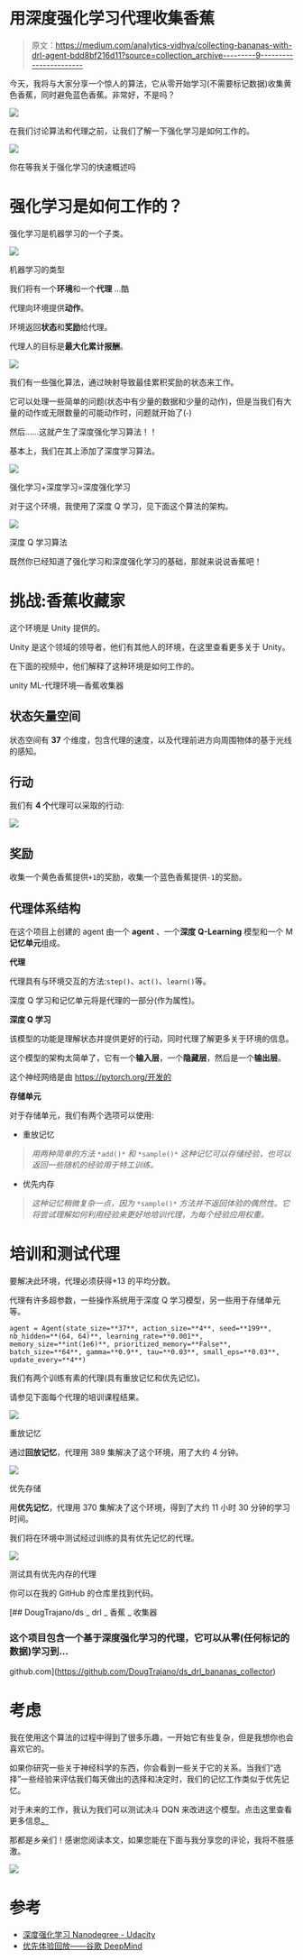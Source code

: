 # 用深度强化学习代理收集香蕉

> 原文：<https://medium.com/analytics-vidhya/collecting-bananas-with-drl-agent-bdd8bf216d11?source=collection_archive---------9----------------------->

今天，我将与大家分享一个惊人的算法，它从零开始学习(不需要标记数据)收集黄色香蕉，同时避免蓝色香蕉。非常好，不是吗？

![](img/074cdc17e97a4f8ab0f18892e41f6921.png)

在我们讨论算法和代理之前，让我们了解一下强化学习是如何工作的。

![](img/b48dede55121cab38d3a76ae17bcab47.png)

你在等我关于强化学习的快速概述吗

# 强化学习是如何工作的？

强化学习是机器学习的一个子类。

![](img/4f2e48adb4a8d15e583b8c9eb8f8b5b2.png)

机器学习的类型

我们将有一个**环境**和一个**代理** …酷

代理向环境提供**动作**。

环境返回**状态**和**奖励**给代理。

代理人的目标是**最大化累计报酬**。

![](img/7fffba0ec489f22ccd134ef80fa207bc.png)

我们有一些强化算法，通过映射导致最佳累积奖励的状态来工作。

它可以处理一些简单的问题(状态中有少量的数据和少量的动作)，但是当我们有大量的动作或无限数量的可能动作时，问题就开始了(֊)

然后……这就产生了深度强化学习算法！！

基本上，我们在其上添加了深度学习算法。

![](img/2fb2688f2633696a8da84bb16dcc671b.png)

强化学习+深度学习=深度强化学习

对于这个环境，我使用了深度 Q 学习，见下面这个算法的架构。

![](img/2db252e73f41b22ba023b4cd64effc79.png)

深度 Q 学习算法

既然你已经知道了强化学习和深度强化学习的基础，那就来说说香蕉吧！

# 挑战:香蕉收藏家

这个环境是 Unity 提供的。

Unity 是这个领域的领导者，他们有其他人的环境，在这里查看更多关于 Unity。

在下面的视频中，他们解释了这种环境是如何工作的。

unity ML-代理环境—香蕉收集器

## 状态矢量空间

状态空间有 **37** 个维度，包含代理的速度，以及代理前进方向周围物体的基于光线的感知。

## 行动

我们有 **4 个**代理可以采取的行动:

![](img/724824ee2bb47b0cb035a996fc1fbf22.png)

## **奖励**

收集一个黄色香蕉提供`+1`的奖励，收集一个蓝色香蕉提供`-1`的奖励。

## 代理体系结构

在这个项目上创建的 agent 由一个 **agent** 、一个**深度** **Q-Learning** 模型和一个 M **记忆单元**组成。

**代理**

代理具有与环境交互的方法:`step()`、`act()`、`learn()`等。

深度 Q 学习和记忆单元将是代理的一部分(作为属性)。

**深度 Q 学习**

该模型的功能是理解状态并提供更好的行动，同时代理了解更多关于环境的信息。

这个模型的架构太简单了，它有一个**输入层**，一个**隐藏层**，然后是一个**输出层**。

这个神经网络是由 https://pytorch.org/开发的

**存储单元**

对于存储单元，我们有两个选项可以使用:

*   重放记忆

> *用两种简单的方法* `*add()*` *和* `*sample()*` *这种记忆可以存储经验，也可以返回一些随机的经验用于特工训练。*

*   优先内存

> *这种记忆稍微复杂一点，因为* `*sample()*` *方法并不返回体验的偶然性。它将尝试理解如何利用经验来更好地培训代理，为每个经验应用权重。*

# 培训和测试代理

要解决此环境，代理必须获得+13 的平均分数。

代理有许多超参数，一些操作系统用于深度 Q 学习模型，另一些用于存储单元等。

```
agent = Agent(state_size=**37**, action_size=**4**, seed=**199**, nb_hidden=**(64, 64)**, learning_rate=**0.001**, memory_size=**int(1e6)**, prioritized_memory=**False**, batch_size=**64**, gamma=**0.9**, tau=**0.03**, small_eps=**0.03**, update_every=**4**)
```

我们有两个训练有素的代理(具有重放记忆和优先记忆)。

请参见下面每个代理的培训课程结果。

![](img/fd18249bae1ca0079588709a6a8462c9.png)

重放记忆

通过**回放记忆**，代理用 389 集解决了这个环境，用了大约 4 分钟。

![](img/29c2d49cb6ac6a77d42dd71bbaeb0acd.png)

优先存储

用**优先记忆**，代理用 370 集解决了这个环境，得到了大约 11 小时 30 分钟的学习时间。

我们将在环境中测试经过训练的具有优先记忆的代理。

![](img/fe5de9338002d2c5dca37d0409d77537.png)

测试具有优先内存的代理

你可以在我的 GitHub 的仓库里找到代码。

[](https://github.com/DougTrajano/ds_drl_bananas_collector) [## DougTrajano/ds _ drl _ 香蕉 _ 收集器

### 这个项目包含一个基于深度强化学习的代理，它可以从零(任何标记的数据)学习到…

github.com](https://github.com/DougTrajano/ds_drl_bananas_collector) 

# 考虑

我在使用这个算法的过程中得到了很多乐趣，一开始它有些复杂，但是我想你也会喜欢它的。

如果你研究一些关于神经科学的东西，你会看到一些关于它的关系。当我们“选择”一些经验来评估我们每天做出的选择和决定时，我们的记忆工作类似于优先记忆。

对于未来的工作，我认为我们可以测试决斗 DQN 来改进这个模型。点击这里查看更多信息[。](https://arxiv.org/abs/1511.06581)

那都是乡亲们！感谢您阅读本文，如果您能在下面与我分享您的评论，我将不胜感激。

![](img/475cf2dbac98572c8687fc18ed29d885.png)

# 参考

*   [深度强化学习 Nanodegree - Udacity](https://www.udacity.com/course/deep-reinforcement-learning-nanodegree--nd893)
*   [优先体验回放——谷歌 DeepMind](https://arxiv.org/pdf/1511.05952.pdf)